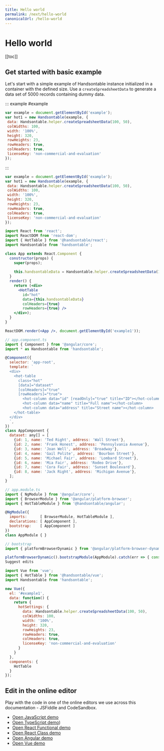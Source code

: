```yaml
---
title: Hello world
permalink: /next/hello-world
canonicalUrl: /hello-world
---
```


# Hello world

[[toc]]

## Get started with basic example

Let's start with a simple example of Handsontable instance initialized in a container with the defined size. Use a `createSpreadsheetData` to generate a data set of 5000 records containing dummy data. 

::: example #example
```javascript
var example = document.getElementById('example');
var hot1 = new Handsontable(example, {
 data: Handsontable.helper.createSpreadsheetData(100, 50),
 colWidths: 100,
 width: '100%',
 height: 320,
 rowHeights: 23,
 rowHeaders: true,
 colHeaders: true,
 licenseKey: 'non-commercial-and-evaluation'
});
```
:::

<code-group>

<code-block title="JavaScript">

```js
var example = document.getElementById('example');
var hot1 = new Handsontable(example, {
 data: Handsontable.helper.createSpreadsheetData(100, 50),
 colWidths: 100,
 width: '100%',
 height: 320,
 rowHeights: 23,
 rowHeaders: true,
 colHeaders: true,
 licenseKey: 'non-commercial-and-evaluation'
});
```

</code-block>
<code-block title="React">

```jsx
import React from 'react';
import ReactDOM from 'react-dom';
import { HotTable } from '@handsontable/react';
import Handsontable from 'handsontable';

class App extends React.Component {
  constructor(props) {
    super(props);
    
    this.handsontableData = Handsontable.helper.createSpreadsheetData(100, 50);
  }
  render() {
    return (<div>
      <HotTable
        id="hot"
        data={this.handsontableData}
        colHeaders={true}
        rowHeaders={true} />
    </div>);
  }
}

ReactDOM.render(<App />, document.getElementById('example1'));
```

</code-block>
<code-block title="Angular">

```js
// app.component.ts
import { Component } from '@angular/core';
import * as Handsontable from 'handsontable';

@Component({
  selector: 'app-root',
  template: `
  <div>
    <hot-table
      class="hot"
      [data]="dataset"
      [colHeaders]="true"
      [rowHeaders]="true">
        <hot-column data="id" [readOnly]="true" title="ID"></hot-column>
        <hot-column data="name" title="Full name"></hot-column>
        <hot-column data="address" title="Street name"></hot-column>
    </hot-table>
  </div>
  `,
})
class AppComponent {
  dataset: any[] = [
    {id: 1, name: 'Ted Right', address: 'Wall Street'},
    {id: 2, name: 'Frank Honest', address: 'Pennsylvania Avenue'},
    {id: 3, name: 'Joan Well', address: 'Broadway'},
    {id: 4, name: 'Gail Polite', address: 'Bourbon Street'},
    {id: 5, name: 'Michael Fair', address: 'Lombard Street'},
    {id: 6, name: 'Mia Fair', address: 'Rodeo Drive'},
    {id: 7, name: 'Cora Fair', address: 'Sunset Boulevard'},
    {id: 8, name: 'Jack Right', address: 'Michigan Avenue'},
  ];
}

// app.module.ts
import { NgModule } from '@angular/core';
import { BrowserModule } from '@angular/platform-browser';
import { HotTableModule } from '@handsontable/angular';

@NgModule({
  imports:      [ BrowserModule, HotTableModule ],
  declarations: [ AppComponent ],
  bootstrap:    [ AppComponent ]
})
class AppModule { }

// bootstrap
import { platformBrowserDynamic } from '@angular/platform-browser-dynamic';

platformBrowserDynamic().bootstrapModule(AppModule).catch(err => { console.error(err) });
Suggest edits 
```

</code-block>
<code-block title="Vue">

```js
import Vue from 'vue';
import { HotTable } from '@handsontable/vue';
import Handsontable from 'handsontable';

new Vue({
  el: '#example1',
  data: function() {
    return {
      hotSettings: {
        data: Handsontable.helper.createSpreadsheetData(100, 50),
        colWidths: 100,
        width: '100%',
        height: 320,
        rowHeights: 23,
        rowHeaders: true,
        colHeaders: true,
        licenseKey: 'non-commercial-and-evaluation'
      }
    }
  },
  components: {
    HotTable
  }
});
```

</code-block>
</code-group>

## Edit in the online editor

Play with the code in one of the online editors we use across this documentation - JSFiddle and CodeSandbox.

- [Open JavaScript demo](https://jsfiddle.com)
- [Open TypeScript demo](https://jsfiddle.com))
- [Open React Functional demo](https://codesandbox.com)
- [Open React Class demo](https://codesandbox.com)
- [Open Angular demo](https://codesandbox.com)
- [Open Vue demo](https://codesandbox.com)

